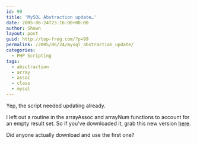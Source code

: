 ```yaml
---
id: 99
title: 'MySQL Abstraction update…'
date: 2005-06-24T23:16:00+00:00
author: Shawn
layout: post
guid: http://top-frog.com/?p=99
permalink: /2005/06/24/mysql_abstraction_update/
categories:
  - PHP Scripting
tags:
  - absctraction
  - array
  - assoc
  - class
  - mysql
---
```

Yep, the script needed updating already.

I left out a routine in the arrayAssoc and arrayNum functions to account for an empty result set. So if you've downloaded it, grab this new version [here](/dl/scripts/dbConnect.class.zip).

Did anyone actually download and use the first one?
